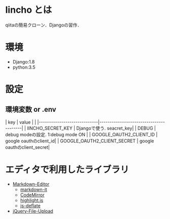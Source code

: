 # Iincho とは
qiitaの簡易クローン．Djangoの習作．

# 環境
+ Django:1.8
+ python:3.5

# 設定
## 環境変数 or .env
| key                         | value                      |            |
|-----------------------------|----------------------------------------|
| IINCHO_SECRET_KEY           | Djangoで使う. seacret_key|
| DEBUG                       | debug modeの設定.  1:debug mode ON |
| GOOGLE_OAUTH2_CLIENT_ID     | google oauthのclient_id|
| GOOGLE_OAUTH2_CLIENT_SECRET | google oauthのclient_secret|


# エディタで利用したライブラリ
* [Markdown-Editor](https://github.com/jbt/markdown-editor)
    * [markdown-it](https://github.com/markdown-it/markdown-it)
    * [CodeMirror](http://codemirror.net/)
    * [highlight.js](http://softwaremaniacs.org/soft/highlight/en/)
    * [js-deflate](https://github.com/dankogai/js-deflate)
* [jQuery-File-Upload](https://github.com/blueimp/jQuery-File-Upload)
